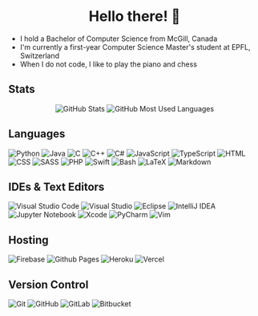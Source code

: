 <h1 align="center">Hello there! 👋</h1>

- I hold a Bachelor of Computer Science from McGill, Canada
- I'm currently a first-year Computer Science Master's student at EPFL, Switzerland
- When I do not code, I like to play the piano and chess

## Stats

<p align="center">
  <img src="https://github-readme-stats-puce-nine-20.vercel.app/api?username=NicolasAlmerge&show_icons=true&icon_color=2F80ED&text_color=718096&bg_color=00000000&hide_title=true&custom_title=Overview&include_all_commits=true&count_private=true&title_color=2F80ED&hide_border=true&number_format=long" alt="GitHub Stats"/>
  <img src="https://github-readme-stats-puce-nine-20.vercel.app/api/top-langs/?username=NicolasAlmerge&langs_count=6&layout=compact&title_color=2F80ED&bg_color=00000000&text_color=718096&hide_border=true&exclude_repo=github-readme-stats" alt="GitHub Most Used Languages"/>
</p>

## Languages

![Python](https://img.shields.io/badge/Python-3670A0?logo=python&logoColor=ffdd54)
![Java](https://img.shields.io/badge/Java-%23ED8B00.svg?logo=openjdk&logoColor=white)
![C](https://img.shields.io/badge/C-%2300599C.svg?logo=c&logoColor=white)
![C++](https://img.shields.io/badge/C++-%2300599C.svg?logo=c%2B%2B&logoColor=white)
![C#](https://img.shields.io/badge/C%23-%23239120.svg?logo=c-sharp&logoColor=white)
![JavaScript](https://img.shields.io/badge/JavaScript-%23323330.svg?logo=javascript&logoColor=%23F7DF1E)
![TypeScript](https://img.shields.io/badge/TypeScript-%23007ACC.svg?logo=typescript&logoColor=white)
![HTML](https://img.shields.io/badge/HTML-%23E34F26.svg?logo=html5&logoColor=white)
![CSS](https://img.shields.io/badge/CSS-%231572B6.svg?logo=css3&logoColor=white)
![SASS](https://img.shields.io/badge/SASS-hotpink.svg?logo=SASS&logoColor=white)
![PHP](https://img.shields.io/badge/PHP-%23777BB4.svg?logo=php&logoColor=white)
![Swift](https://img.shields.io/badge/Swift-F54A2A?logo=swift&logoColor=white)
![Bash](https://img.shields.io/badge/Bash-%23121011.svg?logo=gnu-bash&logoColor=white)
![LaTeX](https://img.shields.io/badge/LaTeX-%23008080.svg?logo=latex&logoColor=white)
![Markdown](https://img.shields.io/badge/Markdown-%23000000.svg?logo=markdown&logoColor=white)

## IDEs & Text Editors

![Visual Studio Code](https://img.shields.io/badge/Visual%20Studio%20Code-0078d7.svg?logo=visual-studio-code&logoColor=white)
![Visual Studio](https://img.shields.io/badge/Visual%20Studio-5C2D91.svg?logo=visual-studio&logoColor=white)
![Eclipse](https://img.shields.io/badge/Eclipse-FE7A16.svg?logo=Eclipse&logoColor=white)
![IntelliJ IDEA](https://img.shields.io/badge/IntelliJ%20IDEA-000000.svg?logo=intellij-idea&logoColor=white)
![Jupyter Notebook](https://img.shields.io/badge/Jupyter%20Notebook-%23FA0F00.svg?logo=jupyter&logoColor=white)
![Xcode](https://img.shields.io/badge/Xcode-007ACC?logo=Xcode&logoColor=white)
![PyCharm](https://img.shields.io/badge/PyCharm-143?logo=pycharm&logoColor=black&color=black&labelColor=green)
![Vim](https://img.shields.io/badge/VIM-%2311AB00.svg?logo=vim&logoColor=white)

## Hosting
![Firebase](https://img.shields.io/badge/Firebase-%23039BE5.svg?logo=firebase)
![Github Pages](https://img.shields.io/badge/Github%20Pages-121013?logo=github&logoColor=white)
![Heroku](https://img.shields.io/badge/Heroku-%23430098.svg?logo=heroku&logoColor=white)
![Vercel](https://img.shields.io/badge/Vercel-%23000000.svg?logo=vercel&logoColor=white)

## Version Control
![Git](https://img.shields.io/badge/Git-%23F05033.svg?logo=git&logoColor=white)
![GitHub](https://img.shields.io/badge/GitHub-%23121011.svg?logo=github&logoColor=white)
![GitLab](https://img.shields.io/badge/GitLab-%23181717.svg?logo=gitlab&logoColor=white)
![Bitbucket](https://img.shields.io/badge/Bitbucket-%230047B3.svg?logo=bitbucket&logoColor=white)

<!-- Congratulations, hunter! You found the secret message! -->
